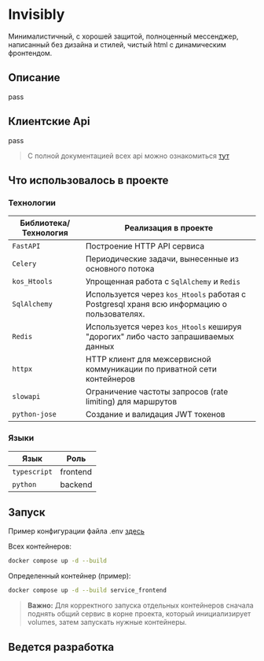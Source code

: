 # Invisibly
Минималистичный, с хорошей защитой, полноценный мессенджер, написанный без дизайна и стилей, чистый html с динамическим фронтендом.

## Описание 
pass

## Клиентские Api
pass

> С полной документацией всех api можно ознакомиться [тут](https://github.com/KociHH/Invisibly/blob/main/README.api.md)

## Что использовалось в проекте
### Технологии
| Библиотека/Технология | Реализация в проекте |
|-----------------|----------------------------------------------------------|
| `FastAPI`       | Построение HTTP API сервиса |
| `Celery`        | Периодические задачи, вынесенные из основного потока |
| `kos_Htools`    | Упрощенная работа с `SqlAlchemy` и `Redis` |
| `SqlAlchemy`    | Используется через `kos_Htools` работая с Postgresql храня всю информацию о пользователях. |
| `Redis`         | Используется через `kos_Htools` кешируя "дорогих" либо часто запрашиваемых данных |
| `httpx`         | HTTP клиент для межсервисной коммуникации по приватной сети контейнеров |
| `slowapi`       | Ограничение частоты запросов (rate limiting) для маршрутов |
| `python-jose`   | Создание и валидация JWT токенов | 

### Языки
| Язык | Роль |
|-------------|---------------------------|
| `typescript`| frontend |
| `python`    | backend |   

## Запуск
Пример конфигурации файла .env [здесь](https://github.com/KociHH/Invisibly/blob/main/env.txt)

Всех контейнеров:
```bash
docker compose up -d --build
```

Определенный контейнер (пример):
```bash
docker compose up -d --build service_frontend
```

> **Важно:** Для корректного запуска отдельных контейнеров сначала поднять общий сервис в корне проекта, который инициализирует volumes, затем запускать нужные контейнеры.

## Ведется разработка